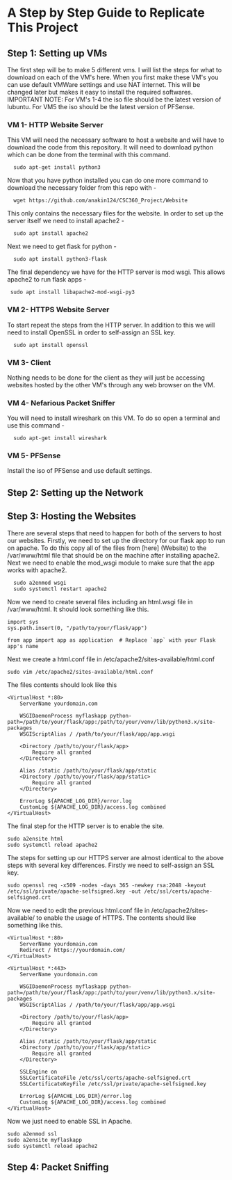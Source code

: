 # A Step by Step Guide to Replicate This Project
## Step 1: Setting up VMs
The first step will be to make 5 different vms. I will list the steps for what to download on each of the VM's here. When you first make these VM's you can use default VMWare settings and use NAT internet. This will be changed later but makes it easy to install the required softwares.
IMPORTANT NOTE: For VM's 1-4 the iso file should be the latest version of lubuntu. For VM5 the iso should be the latest version of PFSense.
### VM 1- HTTP Website Server
This VM will need the necessary software to host a website and will have to download the code from this repository.
It will need to download python which can be done from the terminal with this command. 
```
  sudo apt-get install python3
```
Now that you have python installed you can do one more command to download the necessary folder from this repo with -
```
  wget https://github.com/anakin124/CSC360_Project/Website
```
This only contains the necessary files for the website. In order to set up the server itself we need to install apache2 -
```
  sudo apt install apache2 
```
Next we need to get flask for python - 
```
  sudo apt install python3-flask
```
The final dependency we have for the HTTP server is mod wsgi. This allows apache2 to run flask apps -
```
 sudo apt install libapache2-mod-wsgi-py3
```
### VM 2- HTTPS Website Server
To start repeat the steps from the HTTP server. In addition to this we will need to install OpenSSL in order to self-assign an SSL key.
```
  sudo apt install openssl
```

### VM 3- Client
Nothing needs to be done for the client as they will just be accessing websites hosted by the other VM's through any web browser on the VM.

### VM 4- Nefarious Packet Sniffer
You will need to install wireshark on this VM. To do so open a terminal and use this command -
```
  sudo apt-get install wireshark
```

### VM 5- PFSense
Install the iso of PFSense and use default settings.

## Step 2: Setting up the Network

## Step 3: Hosting the Websites
There are several steps that need to happen for both of the servers to host our websites. Firstly, we need to set up the directory for our flask app to run on apache. To do this copy all of the files from [here] (Website) to the /var/www/html file that should be on the machine after installing apache2. Next we need to enable the mod_wsgi module to make sure that the app works with apache2.
```
  sudo a2enmod wsgi
  sudo systemctl restart apache2
```
Now we need to create several files including an html.wsgi file in /var/www/html. It should look something like this.
```
import sys
sys.path.insert(0, "/path/to/your/flask/app")

from app import app as application  # Replace `app` with your Flask app's name
```
Next we create a html.conf file in /etc/apache2/sites-available/html.conf
```
sudo vim /etc/apache2/sites-available/html.conf
```
The files contents should look like this
```
<VirtualHost *:80>
    ServerName yourdomain.com

    WSGIDaemonProcess myflaskapp python-path=/path/to/your/flask/app:/path/to/your/venv/lib/python3.x/site-packages
    WSGIScriptAlias / /path/to/your/flask/app/app.wsgi

    <Directory /path/to/your/flask/app>
        Require all granted
    </Directory>

    Alias /static /path/to/your/flask/app/static
    <Directory /path/to/your/flask/app/static>
        Require all granted
    </Directory>

    ErrorLog ${APACHE_LOG_DIR}/error.log
    CustomLog ${APACHE_LOG_DIR}/access.log combined
</VirtualHost>
```
The final step for the HTTP server is to enable the site.
```
sudo a2ensite html
sudo systemctl reload apache2
```
The steps for setting up our HTTPS server are almost identical to the above steps with several key differences. Firstly we need to self-assign an SSL key.
```
sudo openssl req -x509 -nodes -days 365 -newkey rsa:2048 -keyout /etc/ssl/private/apache-selfsigned.key -out /etc/ssl/certs/apache-selfsigned.crt
```
Now we need to edit the previous html.conf file in /etc/apache2/sites-available/ to enable the usage of HTTPS. The contents should like something like this.
```
<VirtualHost *:80>
    ServerName yourdomain.com
    Redirect / https://yourdomain.com/
</VirtualHost>

<VirtualHost *:443>
    ServerName yourdomain.com

    WSGIDaemonProcess myflaskapp python-path=/path/to/your/flask/app:/path/to/your/venv/lib/python3.x/site-packages
    WSGIScriptAlias / /path/to/your/flask/app/app.wsgi

    <Directory /path/to/your/flask/app>
        Require all granted
    </Directory>

    Alias /static /path/to/your/flask/app/static
    <Directory /path/to/your/flask/app/static>
        Require all granted
    </Directory>

    SSLEngine on
    SSLCertificateFile /etc/ssl/certs/apache-selfsigned.crt
    SSLCertificateKeyFile /etc/ssl/private/apache-selfsigned.key

    ErrorLog ${APACHE_LOG_DIR}/error.log
    CustomLog ${APACHE_LOG_DIR}/access.log combined
</VirtualHost>
```
Now we just need to enable SSL in Apache.
```
sudo a2enmod ssl
sudo a2ensite myflaskapp
sudo systemctl reload apache2
```
## Step 4: Packet Sniffing
